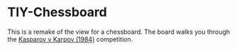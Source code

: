 # TIY-Chessboard

This is a remake of the view for a chessboard. The board walks you through the [Kasparov v Karpov (1984)](http://www.chess.com/games/view?id=353900) competition.
